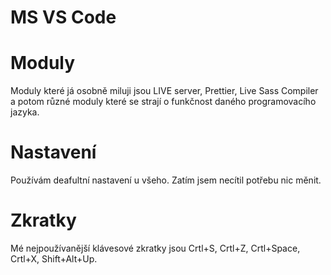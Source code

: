 # MS VS Code

# Moduly

 Moduly které já osobně miluji jsou LIVE server, Prettier, Live Sass Compiler a potom různé moduly které se strají o funkčnost daného programovacího jazyka.

# Nastavení

Používám deafultní nastavení u všeho. Zatím jsem necítil potřebu nic měnit.

# Zkratky 

Mé nejpoužívanější klávesové zkratky jsou Crtl+S, Crtl+Z, Crtl+Space, Crtl+X, Shift+Alt+Up. 
